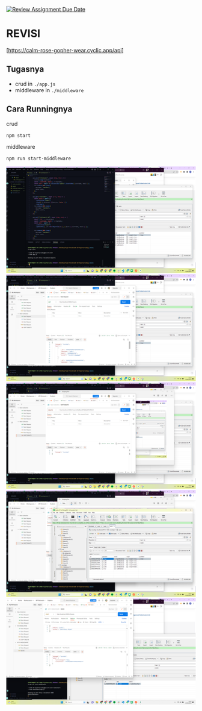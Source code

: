 [![Review Assignment Due Date](https://classroom.github.com/assets/deadline-readme-button-24ddc0f5d75046c5622901739e7c5dd533143b0c8e959d652212380cedb1ea36.svg)](https://classroom.github.com/a/zrfmWHEN)

# REVISI

[https://calm-rose-gopher-wear.cyclic.app/api]

## Tugasnya

- crud in `./app.js`
- middleware in `./middleware`

## Cara Runningnya

crud

```
npm start
```

middleware

```
npm run start-middleware
```

![table](images/1.png)
![table](images/2.png)
![table](images/3.png)
![table](images/4.png)
![table](images/5.png)
